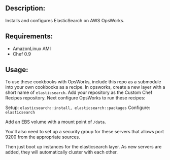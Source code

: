 Description:
------------

Installs and configures ElasticSearch on AWS OpsWorks.

Requirements:
-------------

* AmazonLinux AMI
* Chef 0.9

Usage:
------

To use these cookbooks with OpsWorks, include this repo as a submodule into your own cookbooks as a recipe.
In opsworks, create a new layer with a short name of `elasticsearch`. Add your repository as the Custom Chef Recipes repository.
Next configure OpsWorks to run these recipes:

Setup: `elasticsearch::install, elasticsearch::packages`
Configure: `elasticsearch`

Add an EBS volume with a mount point of `/data`.

You'll also need to set up a security group for these servers that allows port 9200 from the appropriate sources.

Then just boot up instances for the elasticsearch layer. As new servers are added, they will automatically cluster with each other.
